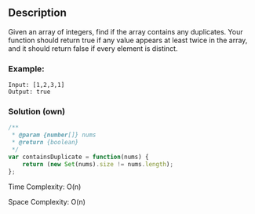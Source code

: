 ## Description
Given an array of integers, find if the array contains any duplicates.
Your function should return true if any value appears at least twice in the array, and it should return false if every element is distinct.

### Example:
```
Input: [1,2,3,1]
Output: true
```

### Solution (own)
```javascript
/**
 * @param {number[]} nums
 * @return {boolean}
 */
var containsDuplicate = function(nums) {
    return (new Set(nums).size != nums.length);
};
```

Time Complexity: O(n)

Space Complexity: O(n)
